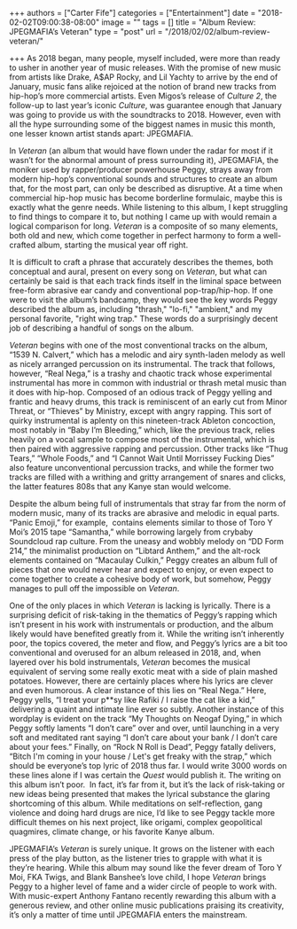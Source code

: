 +++
authors = ["Carter Fife"]
categories = ["Entertainment"]
date = "2018-02-02T09:00:38-08:00"
image = ""
tags = []
title = "Album Review: JPEGMAFIA’s Veteran"
type = "post"
url = "/2018/02/02/album-review-veteran/"

+++
As 2018 began, many people, myself included, were more than ready to usher in another year of music releases. With the promise of new music from artists like Drake, A$AP Rocky, and Lil Yachty to arrive by the end of January, music fans alike rejoiced at the notion of brand new tracks from hip-hop’s more commercial artists. Even Migos’s release of _Culture 2_, the follow-up to last year’s iconic _Culture_, was guarantee enough that January was going to provide us with the soundtracks to 2018. However, even with all the hype surrounding some of the biggest names in music this month, one lesser known artist stands apart: JPEGMAFIA.

In _Veteran_ (an album that would have flown under the radar for most if it wasn’t for the abnormal amount of press surrounding it), JPEGMAFIA, the moniker used by rapper/producer powerhouse Peggy, strays away from modern hip-hop’s conventional sounds and structures to create an album that, for the most part, can only be described as disruptive. At a time when commercial hip-hop music has become borderline formulaic, maybe this is exactly what the genre needs. While listening to this album, I kept struggling to find things to compare it to, but nothing I came up with would remain a logical comparison for long. _Veteran_ is a composite of so many elements, both old and new, which come together in perfect harmony to form a well-crafted album, starting the musical year off right.

It is difficult to craft a phrase that accurately describes the themes, both conceptual and aural, present on every song on _Veteran_, but what can certainly be said is that each track finds itself in the liminal space between free-form abrasive ear candy and conventional pop-trap/hip-hop. If one were to visit the album’s bandcamp, they would see the key words Peggy described the album as, including "thrash," "lo-fi," "ambient," and my personal favorite, "right wing trap." These words do a surprisingly decent job of describing a handful of songs on the album.

_Veteran_ begins with one of the most conventional tracks on the album, “1539 N. Calvert,” which has a melodic and airy synth-laden melody as well as nicely arranged percussion on its instrumental. The track that follows, however, “Real Nega,” is a trashy and chaotic track whose experimental instrumental has more in common with industrial or thrash metal music than it does with hip-hop. Composed of an odious track of Peggy yelling and frantic and heavy drums, this track is reminiscent of an early cut from Minor Threat, or “Thieves” by Ministry, except with angry rapping. This sort of quirky instrumental is aplenty on this nineteen-track Ableton concoction, most notably in “Baby I’m Bleeding,” which, like the previous track, relies heavily on a vocal sample to compose most of the instrumental, which is then paired with aggressive rapping and percussion. Other tracks like “Thug Tears,” “Whole Foods,” and “I Cannot Wait Until Morrissey Fucking Dies” also feature unconventional percussion tracks, and while the former two tracks are filled with a writhing and gritty arrangement of snares and clicks, the latter features 808s that any Kanye stan would welcome. 

Despite the album being full of instrumentals that stray far from the norm of modern music, many of its tracks are abrasive and melodic in equal parts. “Panic Emoji,” for example,  contains elements similar to those of Toro Y Moi’s 2015 tape “Samantha,” while borrowing largely from crybaby Soundcloud rap culture. From the uneasy and wobbly melody on “DD Form 214,” the minimalist production on “Libtard Anthem,” and the alt-rock elements contained on “Macaulay Culkin,” Peggy creates an album full of pieces that one would never hear and expect to enjoy, or even expect to come together to create a cohesive body of work, but somehow, Peggy manages to pull off the impossible on _Veteran_.

One of the only places in which _Veteran_ is lacking is lyrically. There is a surprising deficit of risk-taking in the thematics of Peggy’s rapping which isn’t present in his work with instrumentals or production, and the album likely would have benefited greatly from it. While the writing isn’t inherently poor, the topics covered, the meter and flow, and Peggy’s lyrics are a bit too conventional and overused for an album released in 2018, and, when layered over his bold instrumentals, _Veteran_ becomes the musical equivalent of serving some really exotic meat with a side of plain mashed potatoes. However, there are certainly places where his lyrics are clever and even humorous. A clear instance of this lies on “Real Nega.” Here, Peggy yells, “I treat your p\*\*sy like Rafiki / I raise the cat like a kid,” delivering a quaint and intimate line ever so subtly. Another instance of this wordplay is evident on the track “My Thoughts on Neogaf Dying,” in which Peggy softly laments “I don’t care” over and over, until launching in a very soft and meditated rant saying “I don’t care about your bank / I don’t care about your fees.” Finally, on “Rock N Roll is Dead”, Peggy fatally delivers, “Bitch I'm coming in your house / Let's get freaky with the strap,” which should be everyone’s top lyric of 2018 thus far. I would write 3000 words on these lines alone if I was certain the _Quest_ would publish it. The writing on this album isn’t poor.  In fact, it’s far from it, but it’s the lack of risk-taking or new ideas being presented that makes the lyrical substance the glaring shortcoming of this album. While meditations on self-reflection, gang violence and doing hard drugs are nice, I’d like to see Peggy tackle more difficult themes on his next project, like origami, complex geopolitical quagmires, climate change, or his favorite Kanye album.

JPEGMAFIA’s _Veteran_ is surely unique. It grows on the listener with each press of the play button, as the listener tries to grapple with what it is they’re hearing. While this album may sound like the fever dream of Toro Y Moi, FKA Twigs, and Blank Banshee’s love child, I hope _Veteran_ brings Peggy to a higher level of fame and a wider circle of people to work with. With music-expert Anthony Fantano recently rewarding this album with a generous review, and other online music publications praising its creativity, it’s only a matter of time until JPEGMAFIA enters the mainstream.